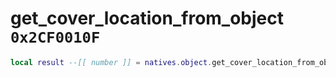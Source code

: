# get_cover_location_from_object `0x2CF0010F`

```lua
local result --[[ number ]] = natives.object.get_cover_location_from_object(_unk0 --[[ number ]])
```